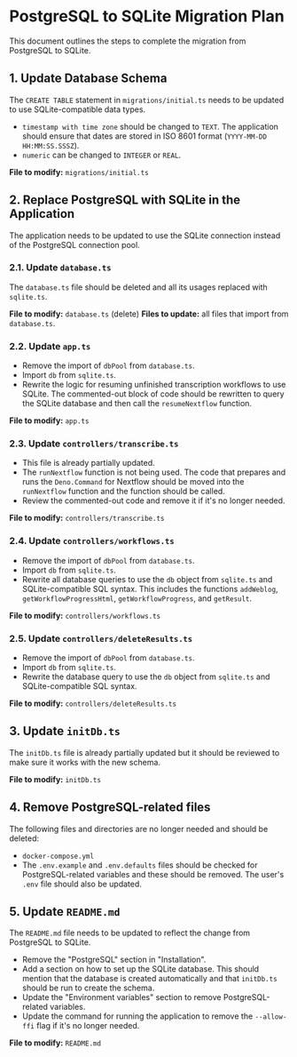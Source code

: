 # PostgreSQL to SQLite Migration Plan

This document outlines the steps to complete the migration from PostgreSQL to SQLite.

## 1. Update Database Schema

The `CREATE TABLE` statement in `migrations/initial.ts` needs to be updated to use SQLite-compatible data types.

-   `timestamp with time zone` should be changed to `TEXT`. The application should ensure that dates are stored in ISO 8601 format (`YYYY-MM-DD HH:MM:SS.SSSZ`).
-   `numeric` can be changed to `INTEGER` or `REAL`.

**File to modify:** `migrations/initial.ts`

## 2. Replace PostgreSQL with SQLite in the Application

The application needs to be updated to use the SQLite connection instead of the PostgreSQL connection pool.

### 2.1. Update `database.ts`

The `database.ts` file should be deleted and all its usages replaced with `sqlite.ts`.

**File to modify:** `database.ts` (delete)
**Files to update:** all files that import from `database.ts`.

### 2.2. Update `app.ts`

-   Remove the import of `dbPool` from `database.ts`.
-   Import `db` from `sqlite.ts`.
-   Rewrite the logic for resuming unfinished transcription workflows to use SQLite. The commented-out block of code should be rewritten to query the SQLite database and then call the `resumeNextflow` function.

**File to modify:** `app.ts`

### 2.3. Update `controllers/transcribe.ts`

-   This file is already partially updated.
-   The `runNextflow` function is not being used. The code that prepares and runs the `Deno.Command` for Nextflow should be moved into the `runNextflow` function and the function should be called.
-   Review the commented-out code and remove it if it's no longer needed.

**File to modify:** `controllers/transcribe.ts`

### 2.4. Update `controllers/workflows.ts`

-   Remove the import of `dbPool` from `database.ts`.
-   Import `db` from `sqlite.ts`.
-   Rewrite all database queries to use the `db` object from `sqlite.ts` and SQLite-compatible SQL syntax. This includes the functions `addWeblog`, `getWorkflowProgressHtml`, `getWorkflowProgress`, and `getResult`.

**File to modify:** `controllers/workflows.ts`

### 2.5. Update `controllers/deleteResults.ts`

-   Remove the import of `dbPool` from `database.ts`.
-   Import `db` from `sqlite.ts`.
-   Rewrite the database query to use the `db` object from `sqlite.ts` and SQLite-compatible SQL syntax.

**File to modify:** `controllers/deleteResults.ts`

## 3. Update `initDb.ts`

The `initDb.ts` file is already partially updated but it should be reviewed to make sure it works with the new schema.

**File to modify:** `initDb.ts`

## 4. Remove PostgreSQL-related files

The following files and directories are no longer needed and should be deleted:

-   `docker-compose.yml`
-   The `.env.example` and `.env.defaults` files should be checked for PostgreSQL-related variables and these should be removed. The user's `.env` file should also be updated.

## 5. Update `README.md`

The `README.md` file needs to be updated to reflect the change from PostgreSQL to SQLite.

-   Remove the "PostgreSQL" section in "Installation".
-   Add a section on how to set up the SQLite database. This should mention that the database is created automatically and that `initDb.ts` should be run to create the schema.
-   Update the "Environment variables" section to remove PostgreSQL-related variables.
-   Update the command for running the application to remove the `--allow-ffi` flag if it's no longer needed.

**File to modify:** `README.md` 